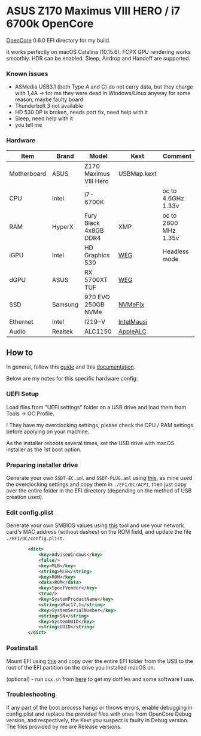 # ASUS Z170 Maximus VIII HERO / i7 6700k OpenCore

[OpenCore](https://github.com/acidanthera/OpenCorePkg/releases) 0.6.0 EFI directory for my build. 

It works perfectly on macOS Catalina (10.15.6). FCPX GPU rendering works smoothly. HDR can be enabled. Sleep, Airdrop and Handoff are supported.

### Known issues
 - ASMedia USB3.1 (both Type A and C) do not carry data, but they charge with 1,4A -> for me they were dead in Windows/Linux anyway for some reason, maybe faulty board
 - Thunderbolt 3 not available
 - HD 530 DP is broken, needs port fix, need help with it
 - Sleep, need help with it
 - you tell me 

### Hardware
| Item | Brand | Model | Kext | Comment |
|-----|-----|-----|-----|-----|
| Motherboard | ASUS | Z170 Maximus VIII Hero | USBMap.kext | |
| CPU | Intel | i7-6700K | | oc to 4.6GHz 1.33v |
| RAM | HyperX | Fury Black 4x8GB DDR4 | XMP | oc to 2800 MHz 1.35v |
| iGPU | Intel | HD Graphics 530 | [WEG](https://github.com/acidanthera/WhateverGreen) | Headless mode |
| dGPU | ASUS | RX 5700XT TUF | [WEG](https://github.com/acidanthera/WhateverGreen) |  |
| SSD | Samsung | 970 EVO 250GB NVMe | [NVMeFix](https://github.com/acidanthera/NVMeFix) | |
| Ethernet | Intel | I219-V | [IntelMausi](https://github.com/acidanthera/IntelMausi) | |
| Audio | Realtek | ALC1150 | [AppleALC](https://github.com/acidanthera/AppleALC) | |

## How to

In general, follow this [guide](https://dortania.github.io/OpenCore-Install-Guide/troubleshooting/troubleshooting.html) and this [documentation](https://github.com/acidanthera/OpenCorePkg/blob/master/Docs/Configuration.pdf). 

Below are my notes for this specific hardware config:

### UEFI Setup

Load files from "UEFI settings" folder on a USB drive and load them from Tools -> OC Profile.

! They have my overclocking settings, please check the CPU / RAM settings before applying on your machine.

As the installer reboots several times, set the USB drive with macOS installer as the 1st boot option.

### Preparing installer drive

Generate your own ```SSDT-EC.aml``` and ```SSDT-PLUG.aml``` using [this](https://github.com/corpnewt/SSDTTime), as mine used the overclocking settings and copy them in ```./EFI/OC/ACPI```, then just copy over the entire folder in the EFI directory (depending on the method of USB creation used).

### Edit config.plist 

Generate your own SMBIOS values using [this](https://github.com/corpnewt/GenSMBIOS) tool and use your network card's MAC address (without dashes) on the ROM field, and update the file ```./EFI/OC/config.plist```.

```xml 
		<dict>
			<key>AdviseWindows</key>
			<false/>
			<key>MLB</key>
			<string>MLB</string>
			<key>ROM</key>
			<data>ROM</data>
			<key>SpoofVendor</key>
			<true/>
			<key>SystemProductName</key>
			<string>iMac17,1</string>
			<key>SystemSerialNumber</key>
			<string>SN</string>
			<key>SystemUUID</key>
			<string>UUID</string>
		</dict>
```

### Postinstall

Mount EFI using [this](https://github.com/corpnewt/MountEFI) and copy over the entire EFI folder from the USB to the root of the EFI partition on the drive you installed macOS on.

(optional) - run ```osx.sh``` from [here](https://raw.githubusercontent.com/hecz0r/config/master/osx.sh) to get my dotfiles and some software I use.

### Troubleshooting

If any part of the boot process hangs or throws errors, enable debugging in config.plist and replace the provided files with ones from OpenCore Debug version, and respectively, the Kext you suspect is faulty in Debug version. The files provided by me are Release versions.
